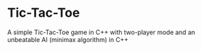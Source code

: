 # Tic-Tac-Toe
A simple Tic-Tac-Toe game in C++ with two-player mode and an unbeatable AI (minimax algorithm) in C++
